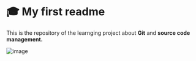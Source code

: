 # :mortar_board: My first readme

This is the repository of the learnging project about **Git** and **source code management.**

![image](https://github.com/v-dav/holbertonschool-zero_day/assets/115344057/3d9c1266-b519-4bd4-a999-08ee9894c5e1)

